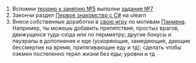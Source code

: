 1. Вспомни [теорию к занятию №5](http://unity3d.unium.ru/lessons/lesson5/index.html#localglobal) выполни [задание №7](http://unity3d.unium.ru/lessons/lesson5/tasks.html#task7)
2. Закончи раздел [Первое знакомство с C#](https://ulearn.me/Course/BasicProgramming/Kratkaya_spravka_pered_nachalom_69a2e121-e58f-4cd0-8221-7affb7dc796e#N0) на ulearn
3. Внеси собственные доработки в [свою игру](https://github.com/TERcrash/lessons/blob/master/31/puckmen/src/Main.java) по мотивам [Пэкмена](https://www.openprocessing.org/sketch/498288). Например, ты можешь добавить препятствия; простых врагов, движущихся туда-сюда или по периметру; другие бонусы и пауэрапы в дополнение к еде (ускоряющие, замедяющие, дающие бессмертие на время, притягивающие еду и тд); сделать чтобы пэкмен постепенно терял жизни без еды; уровни и тд

